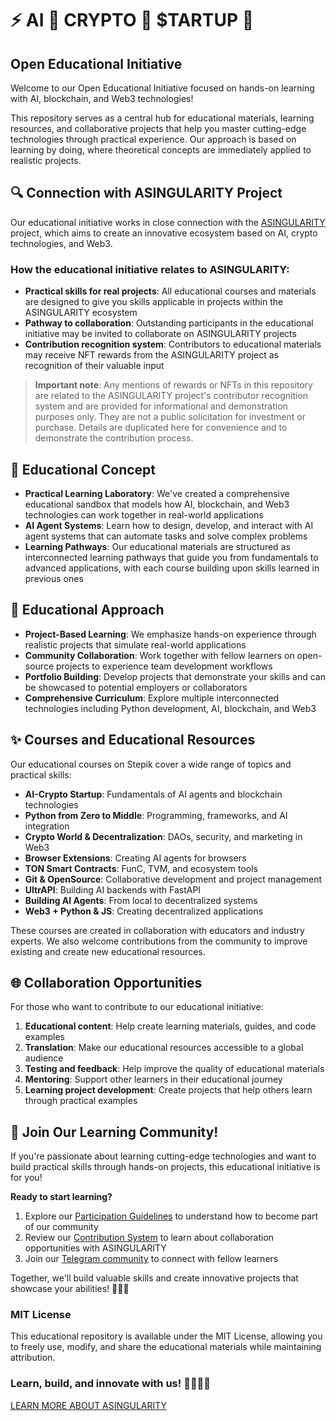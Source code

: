 <!--
⚡️ AI 🤖 CRYPTO 💎 $TARTUP 🚀
OPEN EDUCATIONAL INITIATIVE
-->

# ⚡️ AI 🤖 CRYPTO 💎 $TARTUP 🚀
## Open Educational Initiative

Welcome to our Open Educational Initiative focused on hands-on learning with AI, blockchain, and Web3 technologies!

This repository serves as a central hub for educational materials, learning resources, and collaborative projects that help you master cutting-edge technologies through practical experience. Our approach is based on learning by doing, where theoretical concepts are immediately applied to realistic projects.

## 🔍 Connection with ASINGULARITY Project

Our educational initiative works in close connection with the [ASINGULARITY](https://github.com/ASINGULARITY-AI/ASINGULARITY) project, which aims to create an innovative ecosystem based on AI, crypto technologies, and Web3.

### How the educational initiative relates to ASINGULARITY:

- **Practical skills for real projects**: All educational courses and materials are designed to give you skills applicable in projects within the ASINGULARITY ecosystem
- **Pathway to collaboration**: Outstanding participants in the educational initiative may be invited to collaborate on ASINGULARITY projects
- **Contribution recognition system**: Contributors to educational materials may receive NFT rewards from the ASINGULARITY project as recognition of their valuable input

> **Important note**: Any mentions of rewards or NFTs in this repository are related to the ASINGULARITY project's contributor recognition system and are provided for informational and demonstration purposes only. They are not a public solicitation for investment or purchase. Details are duplicated here for convenience and to demonstrate the contribution process.

## 🚀 Educational Concept

- **Practical Learning Laboratory**: We've created a comprehensive educational sandbox that models how AI, blockchain, and Web3 technologies can work together in real-world applications
- **AI Agent Systems**: Learn how to design, develop, and interact with AI agent systems that can automate tasks and solve complex problems
- **Learning Pathways**: Our educational materials are structured as interconnected learning pathways that guide you from fundamentals to advanced applications, with each course building upon skills learned in previous ones

## 🌟 Educational Approach

- **Project-Based Learning**: We emphasize hands-on experience through realistic projects that simulate real-world applications
- **Community Collaboration**: Work together with fellow learners on open-source projects to experience team development workflows
- **Portfolio Building**: Develop projects that demonstrate your skills and can be showcased to potential employers or collaborators
- **Comprehensive Curriculum**: Explore multiple interconnected technologies including Python development, AI, blockchain, and Web3

## ✨ Courses and Educational Resources

Our educational courses on Stepik cover a wide range of topics and practical skills:

- **AI-Crypto Startup**: Fundamentals of AI agents and blockchain technologies
- **Python from Zero to Middle**: Programming, frameworks, and AI integration
- **Crypto World & Decentralization**: DAOs, security, and marketing in Web3
- **Browser Extensions**: Creating AI agents for browsers
- **TON Smart Contracts**: FunC, TVM, and ecosystem tools
- **Git & OpenSource**: Collaborative development and project management
- **UltrAPI**: Building AI backends with FastAPI
- **Building AI Agents**: From local to decentralized systems
- **Web3 + Python & JS**: Creating decentralized applications

These courses are created in collaboration with educators and industry experts. We also welcome contributions from the community to improve existing and create new educational resources.

## 🌐 Collaboration Opportunities

For those who want to contribute to our educational initiative:

1. **Educational content**: Help create learning materials, guides, and code examples
2. **Translation**: Make our educational resources accessible to a global audience
3. **Testing and feedback**: Help improve the quality of educational materials
4. **Mentoring**: Support other learners in their educational journey
5. **Learning project development**: Create projects that help others learn through practical examples

## 🌟 Join Our Learning Community!

If you're passionate about learning cutting-edge technologies and want to build practical skills through hands-on projects, this educational initiative is for you!

**Ready to start learning?**
1. Explore our [Participation Guidelines](/community/CONTRIBUTION_GUIDELINES.md) to understand how to become part of our community
2. Review our [Contribution System](/community/rewards/NFT_REWARDS_SYSTEM.md) to learn about collaboration opportunities with ASINGULARITY
3. Join our [Telegram community](https://t.me/AI_CRYPTO_STARTUP) to connect with fellow learners

Together, we'll build valuable skills and create innovative projects that showcase your abilities! 🚀🤖💎

### MIT License

This educational repository is available under the MIT License, allowing you to freely use, modify, and share the educational materials while maintaining attribution.

### Learn, build, and innovate with us! 🚀💎🤖🔥 

[LEARN MORE ABOUT ASINGULARITY](https://github.com/ASINGULARITY-AI/ASINGULARITY) 